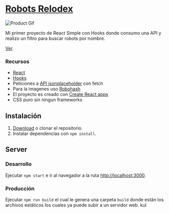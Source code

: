 # [Robots Relodex](https://kulnois.github.io/robots-rolodex)

![Product Gif](screenshots/robots-react.gif)

Mi primer proyecto de React Simple con Hooks donde consumo una API y realizo un filtro para buscar robots por nombre.

[Ver](https://kulnois.github.io/robots-rolodex).

### Recursos

* [React](https://reactjs.org/)
* [Hooks](https://reactjs.org/docs/hooks-intro.html)
* Peticiones a [API jsonplaceholder](https://jsonplaceholder.typicode.com) con fetch
* Para la imagenes uso [Robohash](https://robohash.org)
* El proyecto es creado con [Create React apps](https://github.com/facebook/create-react-app)
* CSS puro sin ningun frameworks

## Instalación
1. [Download](../../archive/master.zip) o clonar el repositorio.
2. Instalar dependencias con `npm install`.

## Server

### Desarrollo

Ejecutar `npm start` e ir al navegador a la ruta [http://localhost:3000](http://localhost:3000).

### Producción

Ejecutar `npm run build` el cual le genera una carpeta `build` donde están los archivos estáticos los cuales ya puede subir a un servidor web.
kul